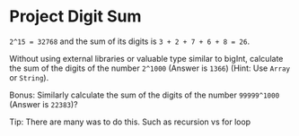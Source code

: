 # Project Digit Sum

`2^15 = 32768` and the sum of its digits is `3 + 2 + 7 + 6 + 8 = 26`.

Without using external libraries or valuable type similar to bigInt, calculate the sum of the digits of the number `2^1000` (Answer is `1366`) (Hint: Use `Array` or `String`).

Bonus: Similarly calculate the sum of the digits of the number `99999^1000` (Answer is `22383`)?

Tip: There are many was to do this. Such as recursion vs for loop